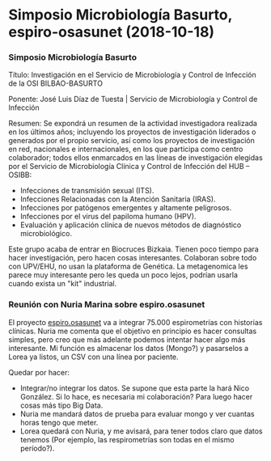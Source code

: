 # Simposio Microbiología Basurto, espiro-osasunet (2018-10-18)

### Simposio Microbiología Basurto
Título: Investigación en el Servicio de Microbiología y Control de Infección de la OSI BILBAO-BASURTO

Ponente: José Luis Díaz de Tuesta | Servicio de Microbiología y Control de Infección

Resumen:	Se expondrá un resumen de la actividad investigadora realizada en los últimos años; incluyendo los proyectos de investigación liderados o generados por el propio servicio, así como los proyectos de investigación en red, nacionales e internacionales, en los que participa como centro colaborador; todos ellos enmarcados en las líneas de investigación elegidas por el Servicio de Microbiología Clínica y Control de Infección del HUB – OSIBB:  
- Infecciones de transmisión sexual (ITS).
- Infecciones Relacionadas con la Atención Sanitaria (IRAS).
- Infecciones por patógenos emergentes y altamente peligrosos.
- Infecciones por el virus del papiloma humano (HPV).
- Evaluación y aplicación clínica de nuevos métodos de diagnóstico microbiológico.

Este grupo acaba de entrar en Biocruces Bizkaia. Tienen poco tiempo para hacer investigación, pero hacen cosas interesantes. Colaboran sobre todo con UPV/EHU, no usan la plataforma de Genética. La metagenomica les parece muy interesante pero les queda un poco lejos, podrían usarla cuando exista un "kit" industrial.

### Reunión con Nuria Marina sobre espiro.osasunet

El proyecto [espiro.osasunet](https://mikel-egana-aranguren.github.io/minima/meeting/2018/10/17/Reuniones-plataformas-grupos.html) va a integrar 75.000 espirometrías con historias clínicas. Nuria me comenta que el objetivo en principio es hacer consultas simples, pero creo que más adelante podemos intentar hacer algo más interesante. Mi función es almacenar los datos (Mongo?) y pasarselos a Lorea ya listos, un CSV con una línea por paciente.

Quedar por hacer:

- Integrar/no integrar los datos. Se supone que esta parte la hará Nico González. Si lo hace, es necesaria mi colaboración? Para luego hacer cosas más tipo Big Data.
- Nuria me mandará datos de prueba para evaluar mongo y ver cuantas horas tengo que meter.
- Lorea quedará con Nuria, y me avisará, para tener todos claro que datos tenemos (Por ejemplo, las respirometrías son todas en el mismo período?).

